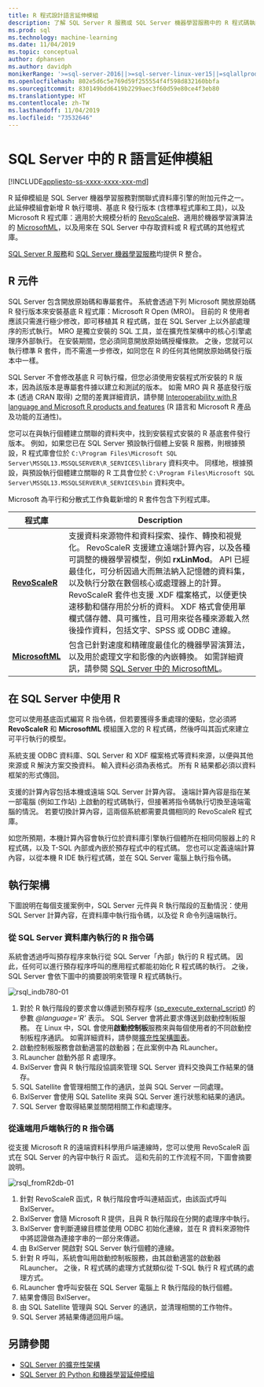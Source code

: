 ```yaml
---
title: R 程式設計語言延伸模組
description: 了解 SQL Server R 服務或 SQL Server 機器學習服務中的 R 程式碼執行以及內建 R 程式庫。
ms.prod: sql
ms.technology: machine-learning
ms.date: 11/04/2019
ms.topic: conceptual
author: dphansen
ms.author: davidph
monikerRange: '>=sql-server-2016||>=sql-server-linux-ver15||=sqlallproducts-allversions'
ms.openlocfilehash: 802e5d6c5e769d59f255554f4f598d832160bbfa
ms.sourcegitcommit: 830149bdd6419b2299aec3f60d59e80ce4f3eb80
ms.translationtype: HT
ms.contentlocale: zh-TW
ms.lasthandoff: 11/04/2019
ms.locfileid: "73532646"
---
```

# <a name="r-language-extension-in-sql-server"></a>SQL Server 中的 R 語言延伸模組
[!INCLUDE[appliesto-ss-xxxx-xxxx-xxx-md](../../includes/appliesto-ss-xxxx-xxxx-xxx-md.md)]

R 延伸模組是 SQL Server 機器學習服務對關聯式資料庫引擎的附加元件之一。 此延伸模組會新增 R 執行環境、基底 R 發行版本 (含標準程式庫和工具)，以及 Microsoft R 程式庫：適用於大規模分析的 [RevoScaleR](../r/ref-r-revoscaler.md)、適用於機器學習演算法的 [MicrosoftML](../r/ref-r-microsoftml.md)，以及用來在 SQL Server 中存取資料或 R 程式碼的其他程式庫。

[SQL Server R 服務](../r/sql-server-r-services.md)和 [SQL Server 機器學習服務](../what-is-sql-server-machine-learning.md)均提供 R 整合。

## <a name="r-components"></a>R 元件

SQL Server 包含開放原始碼和專屬套件。 系統會透過下列 Microsoft 開放原始碼 R 發行版本來安裝基底 R 程式庫：Microsoft R Open (MRO)。 目前的 R 使用者應該只需進行極少修改，即可移植其 R 程式碼，並在 SQL Server 上以外部處理序的形式執行。 MRO 是獨立安裝的 SQL 工具，並在擴充性架構中的核心引擎處理序外部執行。 在安裝期間，您必須同意開放原始碼授權條款。 之後，您就可以執行標準 R 套件，而不需進一步修改，如同您在 R 的任何其他開放原始碼發行版本中一樣。 

SQL Server 不會修改基底 R 可執行檔，但您必須使用安裝程式所安裝的 R 版本，因為該版本是專屬套件據以建立和測試的版本。 如需 MRO 與 R 基底發行版本 (透過 CRAN 取得) 之間的差異詳細資訊，請參閱 [Interoperability with R language and Microsoft R products and features](https://docs.microsoft.com/r-server/what-is-r-server-interoperability) (R 語言和 Microsoft R 產品及功能的互通性)。

您可以在與執行個體建立關聯的資料夾中，找到安裝程式安裝的 R 基底套件發行版本。 例如，如果您已在 SQL Server 預設執行個體上安裝 R 服務，則根據預設，R 程式庫會位於 `C:\Program Files\Microsoft SQL Server\MSSQL13.MSSQLSERVER\R_SERVICES\library` 資料夾中。 同樣地，根據預設，與預設執行個體建立關聯的 R 工具會位於 `C:\Program Files\Microsoft SQL Server\MSSQL13.MSSQLSERVER\R_SERVICES\bin` 資料夾中。

Microsoft 為平行和分散式工作負載新增的 R 套件包含下列程式庫。

| 程式庫 | Description |
|---------|-------------|
| [**RevoScaleR**](https://docs.microsoft.com/machine-learning-server/r-reference/revoscaler/revoscaler) | 支援資料來源物件和資料探索、操作、轉換和視覺化。 RevoScaleR 支援建立遠端計算內容，以及各種可調整的機器學習模型，例如 **rxLinMod**。 API 已經最佳化，可分析因過大而無法納入記憶體的資料集，以及執行分散在數個核心或處理器上的計算。 RevoScaleR 套件也支援 .XDF 檔案格式，以便更快速移動和儲存用於分析的資料。 XDF 格式會使用單欄式儲存體、具可攜性，且可用來從各種來源載入然後操作資料，包括文字、SPSS 或 ODBC 連線。 |
| [**MicrosoftML**](https://docs.microsoft.com/r-server/r/concept-what-is-the-microsoftml-package) | 包含已針對速度和精確度最佳化的機器學習演算法，以及用於處理文字和影像的內嵌轉換。 如需詳細資訊，請參閱 [SQL Server 中的 MicrosoftML](../r/ref-r-microsoftml.md)。 | 

## <a name="using-r-in-sql-server"></a>在 SQL Server 中使用 R

您可以使用基底函式編寫 R 指令碼，但若要獲得多重處理的優點，您必須將 **RevoScaleR** 和 **MicrosoftML** 模組匯入您的 R 程式碼，然後呼叫其函式來建立可平行執行的模型。 
 
系統支援 ODBC 資料庫、SQL Server 和 XDF 檔案格式等資料來源，以便與其他來源或 R 解決方案交換資料。 輸入資料必須為表格式。 所有 R 結果都必須以資料框架的形式傳回。

支援的計算內容包括本機或遠端 SQL Server 計算內容。 遠端計算內容是指在某一部電腦 (例如工作站) 上啟動的程式碼執行，但接著將指令碼執行切換至遠端電腦的情況。 若要切換計算內容，這兩個系統都需要具備相同的 RevoScaleR 程式庫。

如您所預期，本機計算內容會執行位於資料庫引擎執行個體所在相同伺服器上的 R 程式碼，以及 T-SQL 內部或內嵌於預存程式中的程式碼。 您也可以定義遠端計算內容，以從本機 R IDE 執行程式碼，並在 SQL Server 電腦上執行指令碼。

## <a name="execution-architecture"></a>執行架構

下圖說明在每個支援案例中，SQL Server 元件與 R 執行階段的互動情況：使用 SQL Server 計算內容，在資料庫中執行指令碼，以及從 R 命令列遠端執行。

### <a name="r-scripts-executed-from-sql-server-in-database"></a>從 SQL Server 資料庫內執行的 R 指令碼

系統會透過呼叫預存程序來執行從 SQL Server「內部」執行的 R 程式碼。 因此，任何可以進行預存程序呼叫的應用程式都能初始化 R 程式碼的執行。  之後，SQL Server 會依下圖中的摘要說明來管理 R 程式碼執行。

![rsql_indb780-01](../r/media/script_in-db-r.png)

1. 對於 R 執行階段的要求會以傳遞到預存程序 ([sp_execute_external_script](../../relational-databases/system-stored-procedures/sp-execute-external-script-transact-sql.md)) 的參數 _@language='R'_ 表示。 SQL Server 會將此要求傳送到啟動控制板服務。
在 Linux 中，SQL 會使用**啟動控制板**服務來與每個使用者的不同啟動控制板程序通訊。 如需詳細資料，請參閱[擴充性架構圖表](extensibility-framework.md#architecture-diagram)。
2. 啟動控制板服務會啟動適當的啟動器；在此案例中為 RLauncher。
3. RLauncher 啟動外部 R 處理序。
4. BxlServer 會與 R 執行階段協調來管理 SQL Server 資料交換與工作結果的儲存。
5. SQL Satellite 會管理相關工作的通訊，並與 SQL Server 一同處理。
6. BxlServer 會使用 SQL Satellite 來與 SQL Server 進行狀態和結果的通訊。
7. SQL Server 會取得結果並關閉相關工作和處理序。

### <a name="r-scripts-executed-from-a-remote-client"></a>從遠端用戶端執行的 R 指令碼

從支援 Microsoft R 的遠端資料科學用戶端連線時，您可以使用 RevoScaleR 函式在 SQL Server 的內容中執行 R 函式。 這和先前的工作流程不同，下圖會摘要說明。

![rsql_fromR2db-01](../r/media/remote-sqlcc-from-r2.png)

1. 針對 RevoScaleR 函式，R 執行階段會呼叫連結函式，由該函式呼叫 BxlServer。
2. BxlServer 會隨 Microsoft R 提供，且與 R 執行階段在分開的處理序中執行。
3. BxlServer 會判斷連線目標並使用 ODBC 初始化連線，並在 R 資料來源物件中將認證做為連接字串的一部分來傳遞。
4. 由 BxlServer 開啟對 SQL Server 執行個體的連線。
5. 針對 R 呼叫，系統會叫用啟動控制板服務，由其啟動適當的啟動器 RLauncher。 之後，R 程式碼的處理方式就類似從 T-SQL 執行 R 程式碼的處理方式。
6. RLauncher 會呼叫安裝在 SQL Server 電腦上 R 執行階段的執行個體。
7. 結果會傳回 BxlServer。
8. 由 SQL Satellite 管理與 SQL Server 的通訊，並清理相關的工作物件。
9. SQL Server 將結果傳遞回用戶端。

## <a name="see-also"></a>另請參閱

+ [SQL Server 的擴充性架構](extensibility-framework.md)
+ [SQL Server 的 Python 和機器學習延伸模組](extension-python.md)